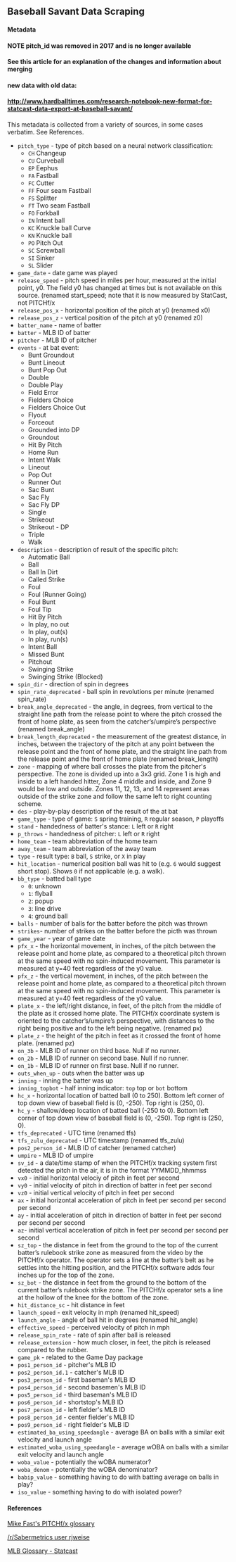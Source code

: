 ## Baseball Savant Data Scraping

#### Metadata
#### NOTE pitch_id was removed in 2017 and is no longer available
#### See this article for an explanation of the changes and information about merging
#### new data with old data:
#### http://www.hardballtimes.com/research-notebook-new-format-for-statcast-data-export-at-baseball-savant/

This metadata is collected from a variety of sources, in some cases verbatim. See References.  

- `pitch_type` - type of pitch based on a neural network classification:
	- `CH` Changeup
	- `CU` Curveball
	- `EP` Eephus
	- `FA` Fastball
	- `FC` Cutter
	- `FF` Four seam Fastball
	- `FS` Splitter
	- `FT` Two seam Fastball
	- `FO` Forkball
	- `IN` Intent ball
	- `KC` Knuckle ball Curve
	- `KN` Knuckle ball
	- `PO` Pitch Out
	- `SC` Screwball
	- `SI` Sinker
	- `SL` Slider
- `game_date`	- date game was played
- `release_speed` - pitch speed in miles per hour, measured at the initial point, y0. The field y0 has changed at times but is not available on this source. (renamed start_speed; note that it is now measured by StatCast, not PITCHf/x
- `release_pos_x` - horizontal position of the pitch at y0 (renamed x0)
- `release_pos_z` - vertical position of the pitch at y0 (renamed z0)
- `batter_name` - name of batter
- `batter` - MLB ID of batter	
- `pitcher` - MLB ID of pitcher	
- `events` - 	at bat event:
	- Bunt Groundout
	- Bunt Lineout
	- Bunt Pop Out
	- Double
	- Double Play
	- Field Error
	- Fielders Choice
	- Fielders Choice Out 
	- Flyout
	- Forceout
	- Grounded into DP
	- Groundout
	- Hit By Pitch
	- Home Run
	- Intent Walk
	- Lineout
	- Pop Out
	- Runner Out
	- Sac Bunt
	- Sac Fly
	- Sac Fly DP
	- Single
	- Strikeout
	- Strikeout - DP
	- Triple
	- Walk
- `description` - description of result of the specific pitch:
	- Automatic Ball
	- Ball
	- Ball In Dirt
	- Called Strike
	- Foul
	- Foul (Runner Going)
	- Foul Bunt
	- Foul Tip
	- Hit By Pitch
	- In play, no out
	- In play, out(s)
	- In play, run(s)
	- Intent Ball
	- Missed Bunt
	- Pitchout
	- Swinging Strike
	- Swinging Strike (Blocked)
- `spin_dir` - direction of spin in degrees
- `spin_rate_deprecated` - ball spin in revolutions per minute (renamed spin_rate)
- `break_angle_deprecated` - the angle, in degrees, from vertical to the straight line path from the release point to where the pitch crossed the front of home plate, as seen from the catcher’s/umpire’s perspective (renamed break_angle)
- `break_length_deprecated` - the measurement of the greatest distance, in inches, between the trajectory of the pitch at any point between the release point and the front of home plate, and the straight line path from the release point and the front of home plate (renamed break_length)
- `zone` - mapping of where ball crosses the plate from the pitcher's perspective. The zone is divided up into a 3x3 grid. Zone 1 is high and inside to a left handed hitter, Zone 4 middle and inside, and Zone 9 would be low and outside. Zones 11, 12, 13, and 14 represent areas outside of the strike zone and follow the same left to right counting scheme.  
- `des` - play-by-play description of the result of the at bat
- `game_type` - type of game: `S` spring training, `R` regular season, `P` playoffs	
- `stand` - handedness of batter's stance: `L` left or `R` right	
- `p_throws` - handedness of pitcher: `L` left or `R` right
- `home_team` - team abbreviation of the home team 
- `away_team` - team abbreviation of the away team
- `type` - result type: `B` ball, `S` strike, or `X` in play
- `hit_location` - numerical position ball was hit to (e.g. `6` would suggest short stop). Shows `0` if not applicable (e.g. a walk).	
- `bb_type` - batted ball type
	- `0`: unknown
	- `1`: flyball
	- `2`: popup
	- `3`: line drive
	- `4`: ground ball
- `balls` - number of balls for the batter before the pitch was thrown	
- `strikes`- number of strikes on the batter before the picth was thrown
- `game_year` - year of game date	
- `pfx_x` - the horizontal movement, in inches, of the pitch between the release point and home plate, as compared to a theoretical pitch thrown at the same speed with no spin-induced movement. This parameter is measured at y=40 feet regardless of the y0 value.	
- `pfx_z` - the vertical movement, in inches, of the pitch between the release point and home plate, as compared to a theoretical pitch thrown at the same speed with no spin-induced movement. This parameter is measured at y=40 feet regardless of the y0 value.	
- `plate_x` - the left/right distance, in feet, of the pitch from the middle of the plate as it crossed home plate. The PITCHf/x coordinate system is oriented to the catcher’s/umpire’s perspective, with distances to the right being positive and to the left being negative. (renamed px)
- `plate_z` - the height of the pitch in feet as it crossed the front of home plate. (renamed pz)	
- `on_3b` - MLB ID of runner on third base. Null if no runner.
- `on_2b` - MLB ID of runner on second base. Null if no runner.
- `on_1b` - MLB ID of runner on first base. Null if no runner.
- `outs_when_up` - outs when the batter was up
- `inning` - inning the batter was up	
- `inning_topbot` - half inning indicator: `top` top or `bot` bottom
- `hc_x` - horizontal location of batted ball (0 to 250). Bottom left corner of top down view of baseball field is (0, -250). Top right is (250, 0).
- `hc_y` - shallow/deep location of batted ball (-250 to 0). Bottom left corner of top down view of baseball field is (0, -250). Top right is (250, 0).
- `tfs_deprecated` - UTC time (renamed tfs)
- `tfs_zulu_deprecated` - UTC timestamp	(renamed tfs_zulu)
- `pos2_person_id` - MLB ID of catcher (renamed catcher)
- `umpire` - MLB ID of umpire	
- `sv_id` - a date/time stamp of when the PITCHf/x tracking system first detected the pitch in the air, it is in the format YYMMDD_hhmmss	
- `vx0` - initial horizontal velociy of pitch in feet per second	
- `vy0` - initial velocity of pitch in direction of batter in feet per second 	
- `vz0` - initial vertical velocity of pitch in feet per second
- `ax` - initial horizontal acceleration of pitch in feet per second per second per second	
- `ay` - initial acceleration of pitch in direction of batter in feet per second per second per second
- `az`- initial vertical acceleration of pitch in feet per second per second per second	
- `sz_top` - the distance in feet from the ground to the top of the current batter’s rulebook strike zone as measured from the video by the PITCHf/x operator. The operator sets a line at the batter’s belt as he settles into the hitting position, and the PITCHf/x software adds four inches up for the top of the zone.
- `sz_bot` - the distance in feet from the ground to the bottom of the current batter’s rulebook strike zone. The PITCHf/x operator sets a line at the hollow of the knee for the bottom of the zone.	
- `hit_distance_sc` - hit distance in feet
- `launch_speed` - exit velocity in mph	(renamed hit_speed)
- `launch_angle` - angle of ball hit in degrees (renamed hit_angle)
- `effective_speed` - perceived velocity of pitch in mph
- `release_spin_rate` - rate of spin after ball is released
- `release_extension` - how much closer, in feet, the pitch is released compared to the rubber. 
- `game_pk` - related to the Game Day package
- `pos1_person_id` - pitcher's MLB ID
- `pos2_person_id.1` - catcher's MLB ID
- `pos3_person_id` - first baseman's MLB ID
- `pos4_person_id` - second basemen's MLB ID
- `pos5_person_id` - third baseman's MLB ID
- `pos6_person_id` - shortstop's MLB ID
- `pos7_person_id` - left fielder's MLB ID
- `pos8_person_id` - center fielder's MLB ID
- `pos9_person_id` - right fielder's MLB ID
- `estimated_ba_using_speedangle` - average BA on balls with a similar exit velocity and launch angle
- `estimated_woba_using_speedangle` - average wOBA on balls with a similar exit velocity and launch angle
- `woba_value` - potentially the wOBA numerator?
- `woba_denom` - potentially the wOBA denominator?
- `babip_value` - something having to do with batting average on balls in play?
- `iso_value` - something having to do with isolated power?

#### References 

[Mike Fast's PITCHf/x glossary](https://fastballs.wordpress.com/category/pitchfx-glossary/)

[/r/Sabermetrics user rjweise](https://docs.google.com/document/d/1ztD20pt5K0HUi2EcJHT4SYdOZw9YPYhtLUmi8BpInuA/edit?pref=2&pli=1#heading=h.gjdgxs)

[MLB Glossary - Statcast](http://m.mlb.com/glossary/statcast)
